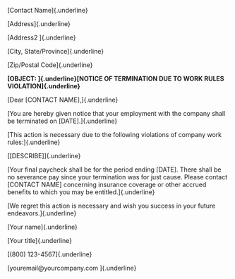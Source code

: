 [Contact Name]{.underline}

[Address]{.underline}

[Address2 ]{.underline}

[City, State/Province]{.underline}

[Zip/Postal Code]{.underline}

**[OBJECT: ]{.underline}[NOTICE OF TERMINATION DUE TO WORK RULES
VIOLATION]{.underline}**

[Dear \[CONTACT NAME\],]{.underline}

[You are hereby given notice that your employment with the company shall
be terminated on \[DATE\].]{.underline}

[This action is necessary due to the following violations of company
work rules:]{.underline}

[\[DESCRIBE\]]{.underline}

[Your final paycheck shall be for the period ending \[DATE\]. There
shall be no severance pay since your termination was for just cause.
Please contact \[CONTACT NAME\] concerning insurance coverage or other
accrued benefits to which you may be entitled.]{.underline}

[We regret this action is necessary and wish you success in your future
endeavors.]{.underline}

[Your name]{.underline}

[Your title]{.underline}

[(800) 123-4567]{.underline}

[youremail\@yourcompany.com ]{.underline}
